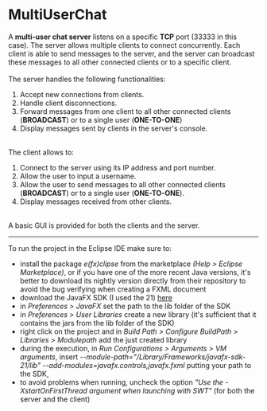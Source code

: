 # MultiUserChat

A <b>multi-user chat server</b> listens on a specific <b>TCP</b> port (33333 in this case). The server allows multiple clients to connect concurrently.
Each client is able to send messages to the server, and the server can broadcast these messages to all other connected clients or to a specific client.
<br/>
<br/>
The server handles the following functionalities:
<ol>
  <li>Accept new connections from clients.</li>
  <li>Handle client disconnections.</li>
  <li>Forward messages from one client to all other connected clients (<b>BROADCAST</b>) or to a single user (<b>ONE-TO-ONE</b>)</li>
  <li>Display messages sent by clients in the server's console.</li>
</ol>
<br/>
The client allows to:

<ol>
  <li>Connect to the server using its IP address and port number.</li>
  <li>Allow the user to input a username.</li>
  <li>Allow the user to send messages to all other connected clients (<b>BROADCAST</b>) or to a single user (<b>ONE-TO-ONE</b>).</li>
  <li>Display messages received from other clients.</li>
</ol> 
<br/>
A basic GUI is provided for both the clients and the server.
<br/>
<hr/>
To run the project in the Eclipse IDE make sure to:
<ul>
  <li>install the package <i>e(fx)clipse</i> from the marketplace <i>(Help > Eclipse Marketplace)</i>, or if you have one of the more recent Java versions, it's better to download its nightly version directly from their repository to avoid the bug verifying when creating a FXML document</li>
  <li>download the JavaFX SDK (I used the 21) <a href="https://gluonhq.com/products/javafx/" target="_blank" >here</a></li>
  <li>in <i>Preferences > JavaFX</i> set the path to the lib folder of the SDK</li>
  <li>in <i>Preferences > User Libraries</i> create a new library (it's sufficient that it contains the jars from the lib folder of the SDK)</li>
  <li>right click on the project and in <i>Build Path > Configure BuildPath > Libraries > Modulepath</i> add the just created library</li>
  <li>during the execution, in <i>Run Configurations > Arguments > VM arguments</i>, insert <i>--module-path="/Library/Frameworks/javafx-sdk-21/lib" --add-modules=javafx.controls,javafx.fxml</i> putting your path to the SDK,</li>
  <li>to avoid problems when running, uncheck the option <i>"Use the -XstartOnFirstThread argument when launching with SWT"</i> (for both the server and the client)</li>
</ul>

